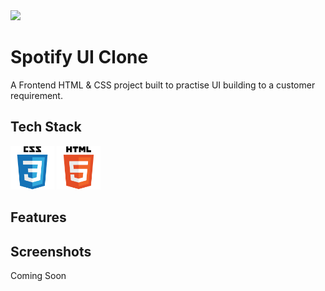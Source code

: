 <img src="https://upload.wikimedia.org/wikipedia/commons/thumb/b/b4/EA_Sports_FC_24_logo.svg/2560px-EA_Sports_FC_24_logo.svg.png" height="100" />



# Spotify UI Clone

A Frontend HTML & CSS project built to practise UI building to a customer requirement.

## Tech Stack

<p float="left">
  <img src="https://raw.githubusercontent.com/devicons/devicon/master/icons/css3/css3-original-wordmark.svg" width="70" />
  <img src="https://raw.githubusercontent.com/devicons/devicon/master/icons/html5/html5-original-wordmark.svg" width="70" /> 
</p>

## Features

## Screenshots

Coming Soon
